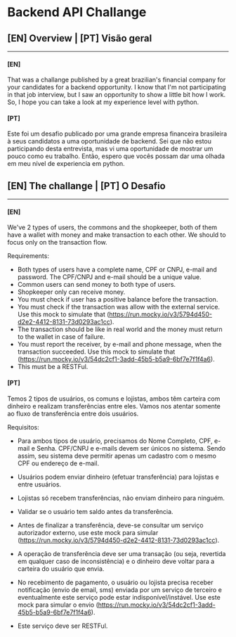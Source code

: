 # Backend API Challange

## [EN] Overview | [PT] Visão geral

---

#### [EN]

That was a challange published by a great brazilian's financial company for your candidates for a backend opportunity.
I know that I'm not participating in that job interview, but I saw an opportunity to show a little bit how I work.
So, I hope you can take a look at my experience level with python.

#### [PT]

Este foi um desafio publicado por uma grande empresa financeira brasileira à seus candidatos a uma oportunidade de
backend. Sei que não estou participando desta entrevista, mas vi uma oportunidade de mostrar um pouco como eu trabalho.
Então, espero que vocês possam dar uma olhada em meu nível de experiencia em python.




## [EN] The challange | [PT] O Desafio

---

#### [EN]

We've 2 types of users, the commons and the shopkeeper, both of them have a wallet with money and make transaction to 
each other. We should to focus only on the transaction flow.

Requirements:

* Both types of users have a complete name, CPF or CNPJ, e-mail and password. The CPF/CNPJ and e-mail should be a unique
value.
* Common users can send money to both type of users.
* Shopkeeper only can receive money.
* You must check if user has a positive balance before the transaction.
* You must check if the transaction was allow with the external service. Use this mock to simulate that 
(https://run.mocky.io/v3/5794d450-d2e2-4412-8131-73d0293ac1cc).
* The transaction should be like in real world and the money must return to the wallet in case of failure.
* You must report the receiver, by e-mail and phone message, when the transaction succeeded. Use this mock to simulate 
that (https://run.mocky.io/v3/54dc2cf1-3add-45b5-b5a9-6bf7e7f1f4a6).
* This must be a RESTFul.

#### [PT]

Temos 2 tipos de usuários, os comuns e lojistas, ambos têm carteira com dinheiro e realizam transferências entre eles. Vamos nos atentar somente ao fluxo de transferência entre dois usuários.

Requisitos:

* Para ambos tipos de usuário, precisamos do Nome Completo, CPF, e-mail e Senha. CPF/CNPJ e e-mails devem ser únicos no sistema. Sendo assim, seu sistema deve permitir apenas um cadastro com o mesmo CPF ou endereço de e-mail.

* Usuários podem enviar dinheiro (efetuar transferência) para lojistas e entre usuários.

* Lojistas só recebem transferências, não enviam dinheiro para ninguém.

* Validar se o usuário tem saldo antes da transferência.

* Antes de finalizar a transferência, deve-se consultar um serviço autorizador externo, use este mock para simular (https://run.mocky.io/v3/5794d450-d2e2-4412-8131-73d0293ac1cc).

* A operação de transferência deve ser uma transação (ou seja, revertida em qualquer caso de inconsistência) e o dinheiro deve voltar para a carteira do usuário que envia.

* No recebimento de pagamento, o usuário ou lojista precisa receber notificação (envio de email, sms) enviada por um serviço de terceiro e eventualmente este serviço pode estar indisponível/instável. Use este mock para simular o envio (https://run.mocky.io/v3/54dc2cf1-3add-45b5-b5a9-6bf7e7f1f4a6).

* Este serviço deve ser RESTFul.


